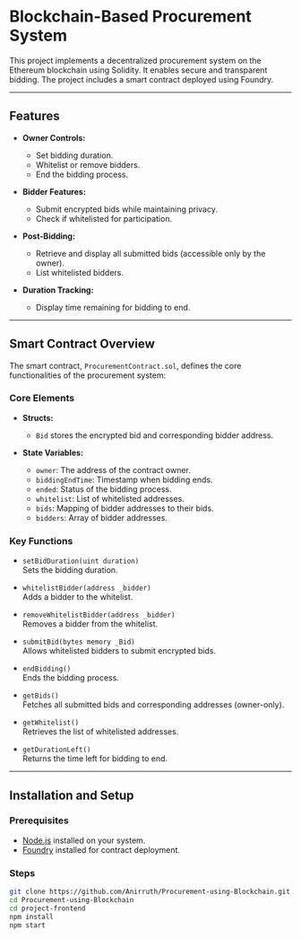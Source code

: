 # Blockchain-Based Procurement System

This project implements a decentralized procurement system on the Ethereum blockchain using Solidity. It enables secure and transparent bidding. The project includes a smart contract deployed using Foundry.

---

## Features

- **Owner Controls:**
  - Set bidding duration.
  - Whitelist or remove bidders.
  - End the bidding process.

- **Bidder Features:**
  - Submit encrypted bids while maintaining privacy.
  - Check if whitelisted for participation.

- **Post-Bidding:**
  - Retrieve and display all submitted bids (accessible only by the owner).
  - List whitelisted bidders.

- **Duration Tracking:**
  - Display time remaining for bidding to end.

---

## Smart Contract Overview

The smart contract, `ProcurementContract.sol`, defines the core functionalities of the procurement system:

### Core Elements

- **Structs:**
  - `Bid` stores the encrypted bid and corresponding bidder address.

- **State Variables:**
  - `owner`: The address of the contract owner.
  - `biddingEndTime`: Timestamp when bidding ends.
  - `ended`: Status of the bidding process.
  - `whitelist`: List of whitelisted addresses.
  - `bids`: Mapping of bidder addresses to their bids.
  - `bidders`: Array of bidder addresses.

### Key Functions

- `setBidDuration(uint duration)`  
  Sets the bidding duration.

- `whitelistBidder(address _bidder)`  
  Adds a bidder to the whitelist.

- `removeWhitelistBidder(address _bidder)`  
  Removes a bidder from the whitelist.

- `submitBid(bytes memory _Bid)`  
  Allows whitelisted bidders to submit encrypted bids.

- `endBidding()`  
  Ends the bidding process.

- `getBids()`  
  Fetches all submitted bids and corresponding addresses (owner-only).

- `getWhitelist()`  
  Retrieves the list of whitelisted addresses.

- `getDurationLeft()`  
  Returns the time left for bidding to end.

---

## Installation and Setup

### Prerequisites

- [Node.js](https://nodejs.org/) installed on your system.
- [Foundry](https://book.getfoundry.sh/) installed for contract deployment.

### Steps


   ```bash
   git clone https://github.com/Anirruth/Procurement-using-Blockchain.git
   cd Procurement-using-Blockchain
   cd project-frontend
   npm install
   npm start
   
